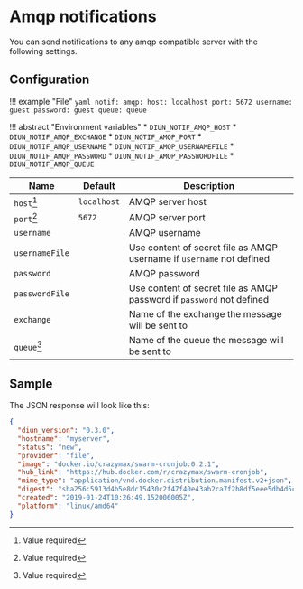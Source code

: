 # Amqp notifications

You can send notifications to any amqp compatible server with the following settings.

## Configuration

!!! example "File"
    ```yaml
    notif:
      amqp:
        host: localhost
        port: 5672
        username: guest
        password: guest
        queue: queue
    ```

!!! abstract "Environment variables"
    * `DIUN_NOTIF_AMQP_HOST`
    * `DIUN_NOTIF_AMQP_EXCHANGE`
    * `DIUN_NOTIF_AMQP_PORT`
    * `DIUN_NOTIF_AMQP_USERNAME`
    * `DIUN_NOTIF_AMQP_USERNAMEFILE`
    * `DIUN_NOTIF_AMQP_PASSWORD`
    * `DIUN_NOTIF_AMQP_PASSWORDFILE`
    * `DIUN_NOTIF_AMQP_QUEUE`

| Name               | Default       | Description   |
|--------------------|---------------|---------------|
| `host`[^1]         | `localhost`   | AMQP server host |
| `port`[^1]         | `5672`        | AMQP server port |
| `username`         |               | AMQP username |
| `usernameFile`     |               | Use content of secret file as AMQP username if `username` not defined |
| `password`         |               | AMQP password |
| `passwordFile`     |               | Use content of secret file as AMQP password if `password` not defined |
| `exchange`         |               | Name of the exchange the message will be sent to |
| `queue`[^1]        |               | Name of the queue the message will be sent to |

## Sample

The JSON response will look like this:

```json
{
  "diun_version": "0.3.0",
  "hostname": "myserver",
  "status": "new",
  "provider": "file",
  "image": "docker.io/crazymax/swarm-cronjob:0.2.1",
  "hub_link": "https://hub.docker.com/r/crazymax/swarm-cronjob",
  "mime_type": "application/vnd.docker.distribution.manifest.v2+json",
  "digest": "sha256:5913d4b5e8dc15430c2f47f40e43ab2ca7f2b8df5eee5db4d5c42311e08dfb79",
  "created": "2019-01-24T10:26:49.152006005Z",
  "platform": "linux/amd64"
}
```

[^1]: Value required
